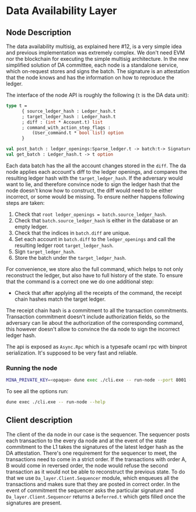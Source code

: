 # Data Availability Layer

## Node Description

The data availability multisig, as explained here #12, is a very simple idea and previous implementation was extremely complex. We don't need EVM nor the blockchain for executing the simple multisig architecture. In the new simplified solution of DA committee, each node is a standalone service, which on-request stores and signs the batch. The signature is an attestation that the node knows and has the information on how to reproduce the ledger.

The interface of the node API is roughly the following (`t` is the DA data unit):

```ocaml
type t =
      { source_ledger_hash : Ledger_hash.t
      ; target_ledger_hash : Ledger_hash.t
      ; diff : (int * Account.t) list
      ; command_with_action_step_flags :
          (User_command.t * bool list) option
      }

val post_batch : ledger_openings:Sparse_ledger.t -> batch:t-> Signature.t
val get_batch : Ledger_hash.t -> t option
```

Each data batch has the all the account changes stored in the `diff`. The da node applies each account's diff to the ledger openings, and compares the resulting ledger hash with the `target_ledger_hash`. If the adversary would want to lie, and therefore convince node to sign the ledger hash that the node doesn't know how to construct, the diff would need to be either incorrect, or some would be missing. To ensure neither happens following steps are taken:

1. Check that `root ledger_openings = batch.source_ledger_hash`.
2. Check that `batch.source_ledger_hash` is either in the database or an empty ledger.
3. Check that the indices in `batch.diff` are unique.
4. Set each account in `batch.diff` to the `ledger_openings` and call the resulting ledger root `target_ledger_hash`.
5. Sign `target_ledger_hash`.
6. Store the batch under the `target_ledger_hash`.

For convenience, we store also the full command, which helps to not only reconstruct the ledger, but also have to full history of the state. To ensure that the command is a correct one we do one additional step:

- Check that after applying all the receipts of the command, the receipt chain hashes match the target ledger.

The receipt chain hash is a commitment to all the transaction commitments. Transaction commitment doesn't include authorization fields, so the adversary can lie about the authorization of the corresponding command, this however doesn't allow to convince the da node to sign the incorrect ledger hash.

The api is exposed as `Async.Rpc` which is a typesafe ocaml rpc with binprot serialization. It's supposed to be very fast and reliable.

### Running the node

```bash
MINA_PRIVATE_KEY=<opaque> dune exec ./cli.exe -- run-node --port 8001 --node-to-sync http://localhost:8000
```

To see all the options run:

```bash
dune exec ./cli.exe -- run-node --help
```

## Client description

The client of the da node in our case is the sequencer. The sequencer posts each transaction to the every da node and at the event of the state commitment to the L1 takes the signatures of the latest ledger hash as the DA attestation. There's one requirement for the sequencer to meet, the transactions need to come in a strict order. If the transactions with order A, B would come in reversed order, the node would refuse the second transaction as it would not be able to reconstruct the previous state. To do that we use `Da_layer.Client.Sequencer` module, which enqueues all the transactions and makes sure that they are posted in correct order. In the event of commitment the sequencer asks the particular signature and `Da_layer.Client.Sequencer` returns a `Deferred.t` which gets filled once the signatures are present.
